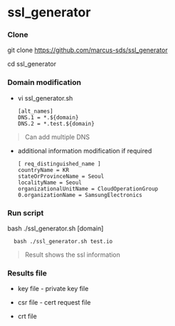 # ssl_generator


### Clone

git clone https://github.com/marcus-sds/ssl_generator

cd ssl_generator

### Domain modification

- vi ssl_generator.sh

      [alt_names]
      DNS.1 = *.${domain}
      DNS.2 = *.test.${domain}

> Can add multiple DNS

- additional information modification if required

      [ req_distinguished_name ]
      countryName = KR
      stateOrProvinceName = Seoul
      localityName = Seoul
      organizationalUnitName = CloudOperationGroup
      0.organizationName = SamsungElectronics


### Run script

bash ./ssl_generator.sh [domain]

      bash ./ssl_generator.sh test.io

> Result shows the ssl information 

### Results file

- key file - private key file 

- csr file - cert request file

- crt file

